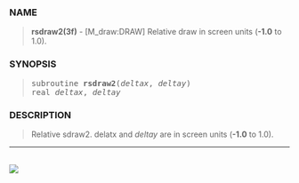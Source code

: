 <?
<body>
  <a name="top" id="top"></a>
  <div id="Container">
    <div id="Content">
      <div class="c340">
      </div><a name="0"></a>
      <h3><a name="0">NAME</a></h3>
      <blockquote>
        <b>rsdraw2(3f)</b> - [M_draw:DRAW] Relative draw in screen units (<b>-1.0</b> to 1.0). <b></b>
      </blockquote><a name="contents" id="contents"></a>
      <h3><a name="3">SYNOPSIS</a></h3>
      <blockquote>
        <pre>
subroutine <b>rsdraw2</b>(<i>deltax</i>, <i>deltay</i>)
real <i>deltax</i>, <i>deltay</i>
</pre>
      </blockquote><a name="2"></a>
      <h3><a name="2">DESCRIPTION</a></h3>
      <blockquote>
        Relative sdraw2. delatx and <i>deltay</i> are in screen units (<b>-1.0</b> to 1.0).
      </blockquote>
      <hr />
      <br />
      <div class="c340"><img src="../images/rsdraw2.3m_draw.gif" /></div>
    </div>
  </div>
</body>
